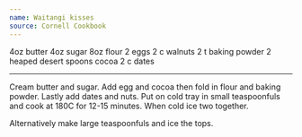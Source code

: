 ```yaml
---
name: Waitangi kisses
source: Cornell Cookbook
---
```


4oz butter
4oz sugar
8oz flour
2 eggs
2 c walnuts
2 t baking powder
2 heaped desert spoons cocoa
2 c dates

---

Cream butter and sugar.  Add egg and cocoa then fold in flour and baking powder.  Lastly add dates and nuts.  Put on cold tray in small teaspoonfuls and cook at 180C for 12-15 minutes.
When cold ice two together.

Alternatively make large teaspoonfuls and ice the tops.

